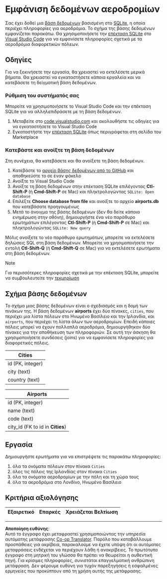 <!--
CO_OP_TRANSLATOR_METADATA:
{
  "original_hash": "25b37acdfb2452917c1aa2e2ca44317a",
  "translation_date": "2025-10-24T09:55:37+00:00",
  "source_file": "2-Working-With-Data/05-relational-databases/assignment.md",
  "language_code": "el"
}
-->
# Εμφάνιση δεδομένων αεροδρομίων

Σας έχει δοθεί μια [βάση δεδομένων](https://raw.githubusercontent.com/Microsoft/Data-Science-For-Beginners/main/2-Working-With-Data/05-relational-databases/airports.db) βασισμένη στο [SQLite](https://sqlite.org/index.html), η οποία περιέχει πληροφορίες για αεροδρόμια. Το σχήμα της βάσης δεδομένων εμφανίζεται παρακάτω. Θα χρησιμοποιήσετε την [επέκταση SQLite](https://marketplace.visualstudio.com/items?itemName=alexcvzz.vscode-sqlite&WT.mc_id=academic-77958-bethanycheum) στο [Visual Studio Code](https://code.visualstudio.com?WT.mc_id=academic-77958-bethanycheum) για να εμφανίσετε πληροφορίες σχετικά με τα αεροδρόμια διαφορετικών πόλεων.

## Οδηγίες

Για να ξεκινήσετε την εργασία, θα χρειαστεί να εκτελέσετε μερικά βήματα. Θα χρειαστεί να εγκαταστήσετε κάποια εργαλεία και να κατεβάσετε τη δείγματική βάση δεδομένων.

### Ρύθμιση του συστήματός σας

Μπορείτε να χρησιμοποιήσετε το Visual Studio Code και την επέκταση SQLite για να αλληλεπιδράσετε με τη βάση δεδομένων.

1. Μεταβείτε στο [code.visualstudio.com](https://code.visualstudio.com?WT.mc_id=academic-77958-bethanycheum) και ακολουθήστε τις οδηγίες για να εγκαταστήσετε το Visual Studio Code
1. Εγκαταστήστε την [επέκταση SQLite](https://marketplace.visualstudio.com/items?itemName=alexcvzz.vscode-sqlite&WT.mc_id=academic-77958-bethanycheum) όπως περιγράφεται στη σελίδα του Marketplace

### Κατεβάστε και ανοίξτε τη βάση δεδομένων

Στη συνέχεια, θα κατεβάσετε και θα ανοίξετε τη βάση δεδομένων.

1. Κατεβάστε το [αρχείο βάσης δεδομένων από το GitHub](https://raw.githubusercontent.com/Microsoft/Data-Science-For-Beginners/main/2-Working-With-Data/05-relational-databases/airports.db) και αποθηκεύστε το σε έναν φάκελο
1. Ανοίξτε το Visual Studio Code
1. Ανοίξτε τη βάση δεδομένων στην επέκταση SQLite επιλέγοντας **Ctl-Shift-P** (ή **Cmd-Shift-P** σε Mac) και πληκτρολογώντας `SQLite: Open database`
1. Επιλέξτε **Choose database from file** και ανοίξτε το αρχείο **airports.db** που κατεβάσατε προηγουμένως
1. Μετά το άνοιγμα της βάσης δεδομένων (δεν θα δείτε κάποια ενημέρωση στην οθόνη), δημιουργήστε ένα νέο παράθυρο ερωτημάτων επιλέγοντας **Ctl-Shift-P** (ή **Cmd-Shift-P** σε Mac) και πληκτρολογώντας `SQLite: New query`

Μόλις ανοίξετε το νέο παράθυρο ερωτημάτων, μπορείτε να εκτελέσετε δηλώσεις SQL στη βάση δεδομένων. Μπορείτε να χρησιμοποιήσετε την εντολή **Ctl-Shift-Q** (ή **Cmd-Shift-Q** σε Mac) για να εκτελέσετε ερωτήματα στη βάση δεδομένων.

> [!NOTE] 
> Για περισσότερες πληροφορίες σχετικά με την επέκταση SQLite, μπορείτε να συμβουλευτείτε την [τεκμηρίωση](https://marketplace.visualstudio.com/items?itemName=alexcvzz.vscode-sqlite&WT.mc_id=academic-77958-bethanycheum)

## Σχήμα βάσης δεδομένων

Το σχήμα μιας βάσης δεδομένων είναι ο σχεδιασμός και η δομή των πινάκων της. Η βάση δεδομένων **airports** έχει δύο πίνακες, `cities`, που περιέχει μια λίστα πόλεων στο Ηνωμένο Βασίλειο και την Ιρλανδία, και `airports`, που περιέχει τη λίστα όλων των αεροδρομίων. Επειδή κάποιες πόλεις μπορεί να έχουν πολλαπλά αεροδρόμια, δημιουργήθηκαν δύο πίνακες για την αποθήκευση των πληροφοριών. Σε αυτή την άσκηση θα χρησιμοποιήσετε συνδέσεις (joins) για να εμφανίσετε πληροφορίες για διαφορετικές πόλεις.

| Cities           |
| ---------------- |
| id (PK, integer) |
| city (text)      |
| country (text)   |

| Airports                         |
| -------------------------------- |
| id (PK, integer)                 |
| name (text)                      |
| code (text)                      |
| city_id (FK to id in **Cities**) |

## Εργασία

Δημιουργήστε ερωτήματα για να επιστρέψετε τις παρακάτω πληροφορίες:

1. όλα τα ονόματα πόλεων στον πίνακα `Cities`
1. όλες τις πόλεις της Ιρλανδίας στον πίνακα `Cities`
1. όλα τα ονόματα αεροδρομίων με την πόλη και τη χώρα τους
1. όλα τα αεροδρόμια στο Λονδίνο, Ηνωμένο Βασίλειο

## Κριτήρια αξιολόγησης

| Εξαιρετικό | Επαρκές | Χρειάζεται Βελτίωση |
| --------- | -------- | ----------------- |

---

**Αποποίηση ευθύνης**:  
Αυτό το έγγραφο έχει μεταφραστεί χρησιμοποιώντας την υπηρεσία αυτόματης μετάφρασης [Co-op Translator](https://github.com/Azure/co-op-translator). Παρόλο που καταβάλλουμε προσπάθειες για ακρίβεια, παρακαλούμε να έχετε υπόψη ότι οι αυτόματες μεταφράσεις ενδέχεται να περιέχουν λάθη ή ανακρίβειες. Το πρωτότυπο έγγραφο στη μητρική του γλώσσα θα πρέπει να θεωρείται η αυθεντική πηγή. Για κρίσιμες πληροφορίες, συνιστάται επαγγελματική ανθρώπινη μετάφραση. Δεν φέρουμε ευθύνη για τυχόν παρεξηγήσεις ή εσφαλμένες ερμηνείες που προκύπτουν από τη χρήση αυτής της μετάφρασης.